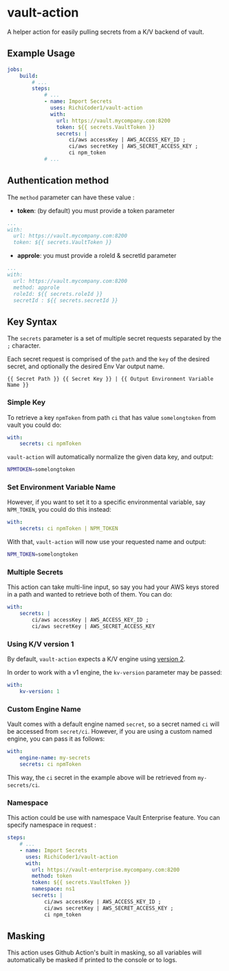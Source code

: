 # vault-action

A helper action for easily pulling secrets from a K/V backend of vault.

## Example Usage

```yaml
jobs:
    build:
        # ...
        steps:
            # ...
            - name: Import Secrets
              uses: RichiCoder1/vault-action
              with:
                url: https://vault.mycompany.com:8200
                token: ${{ secrets.VaultToken }}
                secrets: |
                    ci/aws accessKey | AWS_ACCESS_KEY_ID ;
                    ci/aws secretKey | AWS_SECRET_ACCESS_KEY ;
                    ci npm_token
            # ...
```

## Authentication method

The `method` parameter can have these value :
- **token**: (by default) you must provide a token parameter
```yaml
...
with:
  url: https://vault.mycompany.com:8200
  token: ${{ secrets.VaultToken }}
```
- **approle**: you must provide a roleId & secretId parameter
```yaml
...
with:
  url: https://vault.mycompany.com:8200
  method: approle
  roleId: ${{ secrets.roleId }}
  secretId : ${{ secrets.secretId }}
```

## Key Syntax

The `secrets` parameter is a set of multiple secret requests separated by the `;` character.

Each secret request is comprised of the `path` and the `key` of the desired secret, and optionally the desired Env Var output name.

```raw
{{ Secret Path }} {{ Secret Key }} | {{ Output Environment Variable Name }}
```

### Simple Key

To retrieve a key `npmToken` from path `ci` that has value `somelongtoken` from vault you could do:

```yaml
with:
    secrets: ci npmToken
```

`vault-action` will automatically normalize the given data key, and output:

```bash
NPMTOKEN=somelongtoken
```

### Set Environment Variable Name

However, if you want to set it to a specific environmental variable, say `NPM_TOKEN`, you could do this instead:

```yaml
with:
    secrets: ci npmToken | NPM_TOKEN
```

With that, `vault-action` will now use your requested name and output:

```bash
NPM_TOKEN=somelongtoken
```

### Multiple Secrets

This action can take multi-line input, so say you had your AWS keys stored in a path and wanted to retrieve both of them. You can do:

```yaml
with:
    secrets: |
        ci/aws accessKey | AWS_ACCESS_KEY_ID ;
        ci/aws secretKey | AWS_SECRET_ACCESS_KEY
```

### Using K/V version 1

By default, `vault-action` expects a K/V engine using [version 2](https://www.vaultproject.io/docs/secrets/kv/kv-v2.html).

In order to work with a v1 engine, the `kv-version` parameter may be passed:

```yaml
with:
    kv-version: 1
```

### Custom Engine Name

Vault comes with a default engine named `secret`, so a secret named `ci` will be
accessed from `secret/ci`. However, if you are using a custom named engine, you
can pass it as follows:

```yaml
with:
    engine-name: my-secrets
    secrets: ci npmToken
```

This way, the `ci` secret in the example above will be retrieved from `my-secrets/ci`.

### Namespace

This action could be use with namespace Vault Enterprise feature. You can specify namespace in request :

```yaml
steps:
    # ...
    - name: Import Secrets
      uses: RichiCoder1/vault-action
      with:
        url: https://vault-enterprise.mycompany.com:8200
        method: token
        token: ${{ secrets.VaultToken }}
        namespace: ns1
        secrets: |
            ci/aws accessKey | AWS_ACCESS_KEY_ID ;
            ci/aws secretKey | AWS_SECRET_ACCESS_KEY ;
            ci npm_token
```

## Masking

This action uses Github Action's built in masking, so all variables will automatically be masked if printed to the console or to logs.
